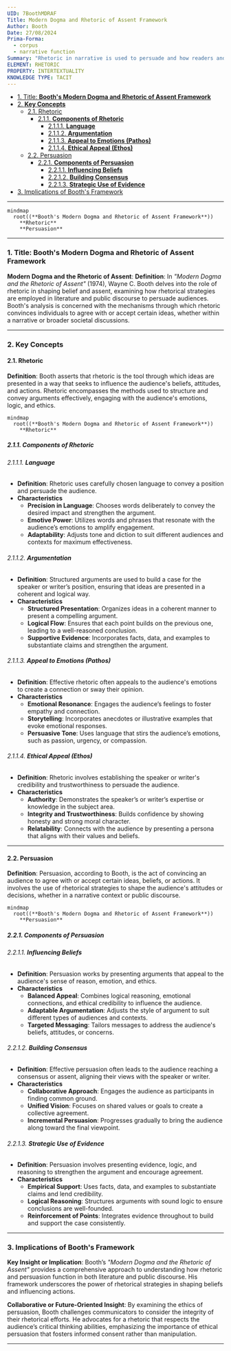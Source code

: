 ```yaml
---
UID: 7BoothMDRAF
Title: Modern Dogma and Rhetoric of Assent Framework
Author: Booth
Date: 27/08/2024
Prima-Forma:
  - corpus
  - narrative function
Summary: "Rhetoric in narrative is used to persuade and how readers and audiences navigate the complexities of rhetorical argumentation. "
ELEMENT: RHETORIC
PROPERTY: INTERTEXTUALITY
KNOWLEDGE TYPE: TACIT
---
```


- [1. Title: **Booth's Modern Dogma and Rhetoric of Assent Framework**](#1-title-booths-modern-dogma-and-rhetoric-of-assent-framework)
- [2. **Key Concepts**](#2-key-concepts)
  - [2.1. Rhetoric](#21-rhetoric)
    - [2.1.1. **Components of Rhetoric**](#211-components-of-rhetoric)
      - [2.1.1.1. **Language**](#2111-language)
      - [2.1.1.2. **Argumentation**](#2112-argumentation)
      - [2.1.1.3. **Appeal to Emotions (Pathos)**](#2113-appeal-to-emotions-pathos)
      - [2.1.1.4. **Ethical Appeal (Ethos)**](#2114-ethical-appeal-ethos)
  - [2.2. Persuasion](#22-persuasion)
    - [2.2.1. **Components of Persuasion**](#221-components-of-persuasion)
      - [2.2.1.1. **Influencing Beliefs**](#2211-influencing-beliefs)
      - [2.2.1.2. **Building Consensus**](#2212-building-consensus)
      - [2.2.1.3. **Strategic Use of Evidence**](#2213-strategic-use-of-evidence)
- [3. Implications of Booth's Framework](#3-implications-of-booths-framework)

---

```mermaid
mindmap
  root((**Booth's Modern Dogma and Rhetoric of Assent Framework**))
    **Rhetoric**
    **Persuasion**
```

---

### 1. Title: **Booth's Modern Dogma and Rhetoric of Assent Framework**

**Modern Dogma and the Rhetoric of Assent**:
**Definition**: In _"Modern Dogma and the Rhetoric of Assent"_ (1974), Wayne C. Booth delves into the role of rhetoric in shaping belief and assent, examining how rhetorical strategies are employed in literature and public discourse to persuade audiences. Booth's analysis is concerned with the mechanisms through which rhetoric convinces individuals to agree with or accept certain ideas, whether within a narrative or broader societal discussions.

---

### 2. **Key Concepts**

#### 2.1. Rhetoric

**Definition**:
Booth asserts that rhetoric is the tool through which ideas are presented in a way that seeks to influence the audience's beliefs, attitudes, and actions. Rhetoric encompasses the methods used to structure and convey arguments effectively, engaging with the audience's emotions, logic, and ethics.

```mermaid
mindmap
  root((**Booth's Modern Dogma and Rhetoric of Assent Framework**))
    **Rhetoric**
```

##### 2.1.1. **Components of Rhetoric**

###### 2.1.1.1. **Language**

- **Definition**: Rhetoric uses carefully chosen language to convey a position and persuade the audience.
- **Characteristics**
  - **Precision in Language**: Chooses words deliberately to convey the desired impact and strengthen the argument.
  - **Emotive Power**: Utilizes words and phrases that resonate with the audience’s emotions to amplify engagement.
  - **Adaptability**: Adjusts tone and diction to suit different audiences and contexts for maximum effectiveness.

###### 2.1.1.2. **Argumentation**

- **Definition**: Structured arguments are used to build a case for the speaker or writer’s position, ensuring that ideas are presented in a coherent and logical way.
- **Characteristics**
  - **Structured Presentation**: Organizes ideas in a coherent manner to present a compelling argument.
  - **Logical Flow**: Ensures that each point builds on the previous one, leading to a well-reasoned conclusion.
  - **Supportive Evidence**: Incorporates facts, data, and examples to substantiate claims and strengthen the argument.

###### 2.1.1.3. **Appeal to Emotions (Pathos)**

- **Definition**: Effective rhetoric often appeals to the audience's emotions to create a connection or sway their opinion.
- **Characteristics**
  - **Emotional Resonance**: Engages the audience’s feelings to foster empathy and connection.
  - **Storytelling**: Incorporates anecdotes or illustrative examples that evoke emotional responses.
  - **Persuasive Tone**: Uses language that stirs the audience’s emotions, such as passion, urgency, or compassion.

###### 2.1.1.4. **Ethical Appeal (Ethos)**

- **Definition**: Rhetoric involves establishing the speaker or writer's credibility and trustworthiness to persuade the audience.
- **Characteristics**
  - **Authority**: Demonstrates the speaker’s or writer’s expertise or knowledge in the subject area.
  - **Integrity and Trustworthiness**: Builds confidence by showing honesty and strong moral character.
  - **Relatability**: Connects with the audience by presenting a persona that aligns with their values and beliefs.

---

#### 2.2. Persuasion

**Definition**:
Persuasion, according to Booth, is the act of convincing an audience to agree with or accept certain ideas, beliefs, or actions. It involves the use of rhetorical strategies to shape the audience's attitudes or decisions, whether in a narrative context or public discourse.

```mermaid
mindmap
  root((**Booth's Modern Dogma and Rhetoric of Assent Framework**))
    **Persuasion**
```

##### 2.2.1. **Components of Persuasion**

###### 2.2.1.1. **Influencing Beliefs**

- **Definition**: Persuasion works by presenting arguments that appeal to the audience's sense of reason, emotion, and ethics.
- **Characteristics**
  - **Balanced Appeal**: Combines logical reasoning, emotional connections, and ethical credibility to influence the audience.
  - **Adaptable Argumentation**: Adjusts the style of argument to suit different types of audiences and contexts.
  - **Targeted Messaging**: Tailors messages to address the audience's beliefs, attitudes, or concerns.

###### 2.2.1.2. **Building Consensus**

- **Definition**: Effective persuasion often leads to the audience reaching a consensus or assent, aligning their views with the speaker or writer.
- **Characteristics**
  - **Collaborative Approach**: Engages the audience as participants in finding common ground.
  - **Unified Vision**: Focuses on shared values or goals to create a collective agreement.
  - **Incremental Persuasion**: Progresses gradually to bring the audience along toward the final viewpoint.

###### 2.2.1.3. **Strategic Use of Evidence**

- **Definition**: Persuasion involves presenting evidence, logic, and reasoning to strengthen the argument and encourage agreement.
- **Characteristics**
  - **Empirical Support**: Uses facts, data, and examples to substantiate claims and lend credibility.
  - **Logical Reasoning**: Structures arguments with sound logic to ensure conclusions are well-founded.
  - **Reinforcement of Points**: Integrates evidence throughout to build and support the case consistently.

---

### 3. Implications of Booth's Framework

**Key Insight or Implication**:
Booth’s _"Modern Dogma and the Rhetoric of Assent"_ provides a comprehensive approach to understanding how rhetoric and persuasion function in both literature and public discourse. His framework underscores the power of rhetorical strategies in shaping beliefs and influencing actions.

**Collaborative or Future-Oriented Insight**:
By examining the ethics of persuasion, Booth challenges communicators to consider the integrity of their rhetorical efforts. He advocates for a rhetoric that respects the audience’s critical thinking abilities, emphasizing the importance of ethical persuasion that fosters informed consent rather than manipulation.

---
